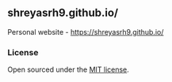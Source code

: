 ## shreyasrh9.github.io/

Personal website - https://shreyasrh9.github.io/ 

### License

Open sourced under the [MIT license](LICENSE.md).
